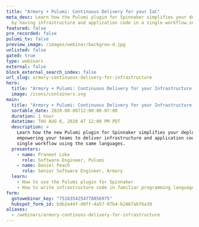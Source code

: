 ```yaml
---
title: "Armory + Pulumi: Continuous Delivery for your IaC"
meta_desc: Learn how the Pulumi plugin for Spinnaker simplifies your deployments
  by having infrastructure and application code in a single workflow.sdf
featured: false
pre_recorded: false
pulumi_tv: false
preview_image: /images/webinar/backgrou-d.jpg
unlisted: false
gated: true
type: webinars
external: false
block_external_search_index: false
url_slug: armory-continuous-delivery-for-infrastructure
hero:
  title: "Armory + Pulumi: Continuous Delivery for your Infrastructure as Code"
  image: /icons/containers.svg
main:
  title: "Armory + Pulumi: Continuous Delivery for your Infrastructure as Code"
  sortable_date: 2020-08-06T12:00:00-07:00
  duration: 1 hour
  datetime: THU AUG 6, 2020 AT 12:00 PM PDT
  description: >
    Learn how the new Pulumi plugin for Spinnaker simplifies your deployments by
    empowering your teams to deliver infrastructure and application code in a
    single workflow using the same languages.
  presenters:
    - name: Praneet Loke
      role: Software Engineer, Pulumi
    - name: Daniel Peach
      role: Senior Software Engineer, Armory
  learn:
    - How to use the Pulumi plugin for Spinnaker
    - How to write infrastructure code in familiar programming languages
form:
  gotowebinar_key: "7516354254778856975"
  hubspot_form_id: bdb2e44f-d0ff-4a57-97b4-b2467abf6a39
aliases:
  - /webinars/armory-continuos-delivery-for-infrastructure
---
```

